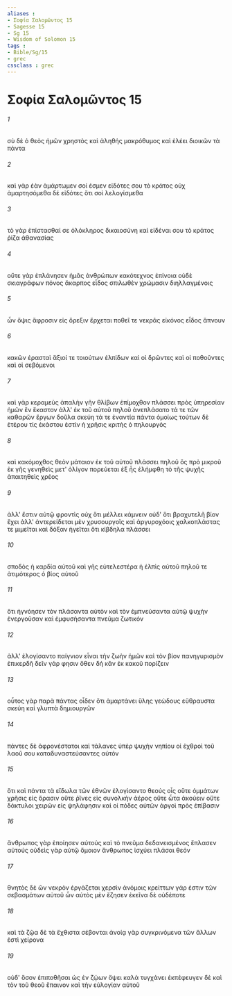 ```yaml
---
aliases : 
- Σοφία Σαλoμῶντος 15
- Sagesse 15
- Sg 15
- Wisdom of Solomon 15
tags : 
- Bible/Sg/15
- grec
cssclass : grec
---
```


# Σοφία Σαλoμῶντος 15

###### 1
σὺ δέ ὁ θεὸς ἡμῶν χρηστὸς καὶ ἀληθής μακρόθυμος καὶ ἐλέει διοικῶν τὰ πάντα
###### 2
καὶ γὰρ ἐὰν ἁμάρτωμεν σοί ἐσμεν εἰδότες σου τὸ κράτος οὐχ ἁμαρτησόμεθα δέ εἰδότες ὅτι σοὶ λελογίσμεθα
###### 3
τὸ γὰρ ἐπίστασθαί σε ὁλόκληρος δικαιοσύνη καὶ εἰδέναι σου τὸ κράτος ῥίζα ἀθανασίας
###### 4
οὔτε γὰρ ἐπλάνησεν ἡμᾶς ἀνθρώπων κακότεχνος ἐπίνοια οὐδὲ σκιαγράφων πόνος ἄκαρπος εἶδος σπιλωθὲν χρώμασιν διηλλαγμένοις
###### 5
ὧν ὄψις ἄφροσιν εἰς ὄρεξιν ἔρχεται ποθεῖ τε νεκρᾶς εἰκόνος εἶδος ἄπνουν
###### 6
κακῶν ἐρασταὶ ἄξιοί τε τοιούτων ἐλπίδων καὶ οἱ δρῶντες καὶ οἱ ποθοῦντες καὶ οἱ σεβόμενοι
###### 7
καὶ γὰρ κεραμεὺς ἁπαλὴν γῆν θλίβων ἐπίμοχθον πλάσσει πρὸς ὑπηρεσίαν ἡμῶν ἓν ἕκαστον ἀλλ' ἐκ τοῦ αὐτοῦ πηλοῦ ἀνεπλάσατο τά τε τῶν καθαρῶν ἔργων δοῦλα σκεύη τά τε ἐναντία πάντα ὁμοίως τούτων δὲ ἑτέρου τίς ἑκάστου ἐστὶν ἡ χρῆσις κριτὴς ὁ πηλουργός
###### 8
καὶ κακόμοχθος θεὸν μάταιον ἐκ τοῦ αὐτοῦ πλάσσει πηλοῦ ὃς πρὸ μικροῦ ἐκ γῆς γενηθεὶς μετ' ὀλίγον πορεύεται ἐξ ἧς ἐλήμφθη τὸ τῆς ψυχῆς ἀπαιτηθεὶς χρέος
###### 9
ἀλλ' ἔστιν αὐτῷ φροντὶς οὐχ ὅτι μέλλει κάμνειν οὐδ' ὅτι βραχυτελῆ βίον ἔχει ἀλλ' ἀντερείδεται μὲν χρυσουργοῖς καὶ ἀργυροχόοις χαλκοπλάστας τε μιμεῖται καὶ δόξαν ἡγεῖται ὅτι κίβδηλα πλάσσει
###### 10
σποδὸς ἡ καρδία αὐτοῦ καὶ γῆς εὐτελεστέρα ἡ ἐλπὶς αὐτοῦ πηλοῦ τε ἀτιμότερος ὁ βίος αὐτοῦ
###### 11
ὅτι ἠγνόησεν τὸν πλάσαντα αὐτὸν καὶ τὸν ἐμπνεύσαντα αὐτῷ ψυχὴν ἐνεργοῦσαν καὶ ἐμφυσήσαντα πνεῦμα ζωτικόν
###### 12
ἀλλ' ἐλογίσαντο παίγνιον εἶναι τὴν ζωὴν ἡμῶν καὶ τὸν βίον πανηγυρισμὸν ἐπικερδῆ δεῖν γάρ φησιν ὅθεν δή κἂν ἐκ κακοῦ πορίζειν
###### 13
οὗτος γὰρ παρὰ πάντας οἶδεν ὅτι ἁμαρτάνει ὕλης γεώδους εὔθραυστα σκεύη καὶ γλυπτὰ δημιουργῶν
###### 14
πάντες δὲ ἀφρονέστατοι καὶ τάλανες ὑπὲρ ψυχὴν νηπίου οἱ ἐχθροὶ τοῦ λαοῦ σου καταδυναστεύσαντες αὐτόν
###### 15
ὅτι καὶ πάντα τὰ εἴδωλα τῶν ἐθνῶν ἐλογίσαντο θεούς οἷς οὔτε ὀμμάτων χρῆσις εἰς ὅρασιν οὔτε ῥῖνες εἰς συνολκὴν ἀέρος οὔτε ὦτα ἀκούειν οὔτε δάκτυλοι χειρῶν εἰς ψηλάφησιν καὶ οἱ πόδες αὐτῶν ἀργοὶ πρὸς ἐπίβασιν
###### 16
ἄνθρωπος γὰρ ἐποίησεν αὐτούς καὶ τὸ πνεῦμα δεδανεισμένος ἔπλασεν αὐτούς οὐδεὶς γὰρ αὐτῷ ὅμοιον ἄνθρωπος ἰσχύει πλάσαι θεόν
###### 17
θνητὸς δὲ ὢν νεκρὸν ἐργάζεται χερσὶν ἀνόμοις κρείττων γάρ ἐστιν τῶν σεβασμάτων αὐτοῦ ὧν αὐτὸς μὲν ἔζησεν ἐκεῖνα δὲ οὐδέποτε
###### 18
καὶ τὰ ζῷα δὲ τὰ ἔχθιστα σέβονται ἀνοίᾳ γὰρ συγκρινόμενα τῶν ἄλλων ἐστὶ χείρονα
###### 19
οὐδ' ὅσον ἐπιποθῆσαι ὡς ἐν ζῴων ὄψει καλὰ τυγχάνει ἐκπέφευγεν δὲ καὶ τὸν τοῦ θεοῦ ἔπαινον καὶ τὴν εὐλογίαν αὐτοῦ
